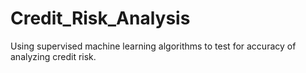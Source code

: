 # Credit_Risk_Analysis
Using supervised machine learning algorithms to test for accuracy of analyzing credit risk.
